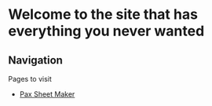 # Welcome to the site that has everything you never wanted

## Navigation

Pages to visit

- [Pax Sheet Maker](pax/pax_sheet_maker.html)
